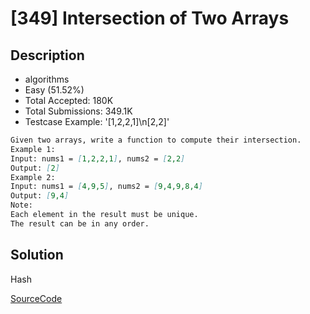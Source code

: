 # [349] Intersection of Two Arrays

## Description

* algorithms
* Easy (51.52%)
* Total Accepted:    180K
* Total Submissions: 349.1K
* Testcase Example:  '[1,2,2,1]\n[2,2]'

```md
Given two arrays, write a function to compute their intersection.
Example 1:
Input: nums1 = [1,2,2,1], nums2 = [2,2]
Output: [2]
Example 2:
Input: nums1 = [4,9,5], nums2 = [9,4,9,8,4]
Output: [9,4]
Note:
Each element in the result must be unique.
The result can be in any order.
```

## Solution

Hash

[SourceCode](./solution.js)